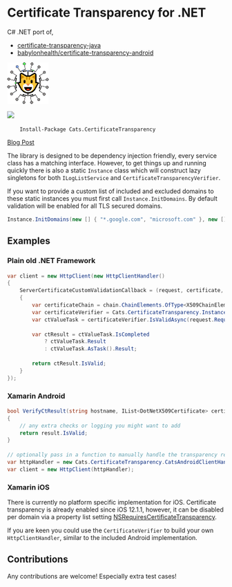 # Certificate Transparency for .NET

C# .NET port of,

- [certificate-transparency-java](https://github.com/google/certificate-transparency-java)
- [babylonhealth/certificate-transparency-android](https://github.com/babylonhealth/certificate-transparency-android)

![Cats.CertificateTransparency Logo](https://github.com/dmariogatto/certificate-transparency/raw/main/logo.png)

[![](https://img.shields.io/nuget/v/Cats.CertificateTransparency.svg)](https://nuget.org/packages/Cats.CertificateTransparency)

```
    Install-Package Cats.CertificateTransparency
```

[Blog Post](https://dgatto.com/posts/2020/12/cats-certificate-transparency/)

The library is designed to be dependency injection friendly, every service class has a matching interface. However, to get things up and running quickly there is also a static `Instance` class which will construct lazy singletons for both `ILogListService` and `CertificateTransparencyVerifier`.

If you want to provide a custom list of included and excluded domains to these static instances you must first call `Instance.InitDomains`. By default validation will be enabled for all TLS secured domains.

```csharp
Instance.InitDomains(new [] { "*.google.com", "microsoft.com" }, new [] { "nuget.org" });
```

## Examples

### Plain old .NET Framework

```csharp
var client = new HttpClient(new HttpClientHandler()
{
    ServerCertificateCustomValidationCallback = (request, certificate, chain, sslPolicyErrors) =>
    {
        var certificateChain = chain.ChainElements.OfType<X509ChainElement>().Select(i => i.Certificate).ToList();
        var certificateVerifier = Cats.CertificateTransparency.Instance.CertificateTransparencyVerifier;
        var ctValueTask = certificateVerifier.IsValidAsync(request.RequestUri.Host, certificateChain, CancellationToken.None);

        var ctResult = ctValueTask.IsCompleted
            ? ctValueTask.Result
            : ctValueTask.AsTask().Result;

        return ctResult.IsValid;
    }
});
```

### Xamarin Android

```csharp
bool VerifyCtResult(string hostname, IList<DotNetX509Certificate> certificateChain, CtVerificationResult result)
{
    // any extra checks or logging you might want to add
    return result.IsValid;
}

// optionally pass in a function to manually handle the transparency result
var httpHandler = new Cats.CertificateTransparency.CatsAndroidClientHandler(VerifyCtResult);
var client = new HttpClient(httpHandler);
```

### Xamarin iOS

There is currently no platform specific implementation for iOS. Certificate transparency is already enabled since iOS 12.1.1, however, it can be disabled per domain via a property list setting [NSRequiresCertificateTransparency](https://developer.apple.com/documentation/bundleresources/information_property_list/nsapptransportsecurity/nsexceptiondomains).

If you are keen you could use the `CertificateVerifier` to build your own `HttpClientHandler`, similar to the included Android implementation.

## Contributions

Any contributions are welcome! Especially extra test cases!
